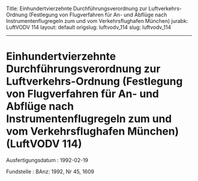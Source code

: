 Title: Einhundertvierzehnte Durchführungsverordnung zur Luftverkehrs-Ordnung (Festlegung
  von Flugverfahren für An- und Abflüge nach Instrumentenflugregeln zum und vom Verkehrsflughafen
  München)
jurabk: LuftVODV 114
layout: default
origslug: luftvodv_114
slug: luftvodv_114

---

# Einhundertvierzehnte Durchführungsverordnung zur Luftverkehrs-Ordnung (Festlegung von Flugverfahren für An- und Abflüge nach Instrumentenflugregeln zum und vom Verkehrsflughafen München) (LuftVODV 114)

Ausfertigungsdatum
:   1992-02-19

Fundstelle
:   BAnz: 1992, Nr 45, 1609


